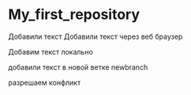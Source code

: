 ﻿# My_first_repository


Добавили текст
Добавили текст через веб браузер



Добавим текст локально


добавили текст в новой ветке newbranch


разрешаем конфликт
